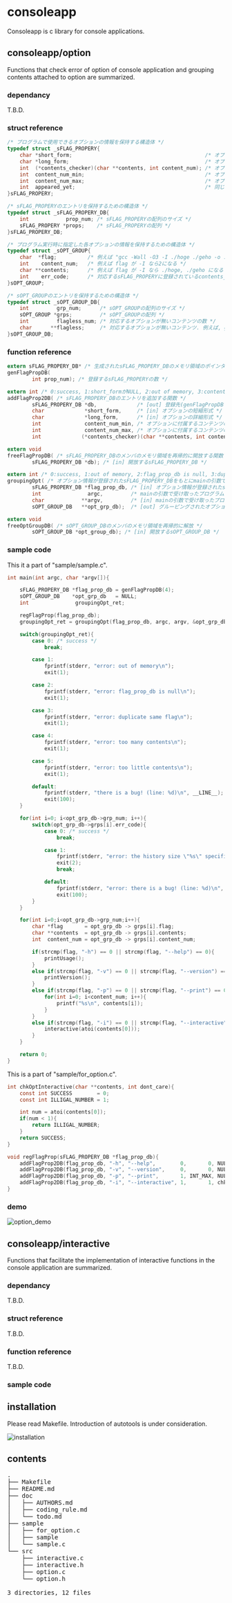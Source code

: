 # consoleapp
Consoleapp is c library for console applications.

## consoleapp/option
Functions that check error of option of console application and grouping contents attached to option are summarized.
### dependancy
T.B.D.
### struct reference
```c
/* プログラムで使用できるオプションの情報を保持する構造体 */
typedef struct _sFLAG_PROPERY{
    char *short_form;                                           /* オプションの短縮形式. 例えば"-v" */
    char *long_form;                                            /* オプションの詳細形式. 例えば"--version" */
    int  (*contents_checker)(char **contents, int content_num); /* オプションに付属するcontentsの正しさを調べるコールバック関数 */
    int  content_num_min;                                       /* オプションに付属するcontentsの最小数 */
    int  content_num_max;                                       /* オプションに付属するcontentsの最大数 */
    int  appeared_yet;                                          /* 同じオプションがすでに指定されたかチェックするためのメモとして用いる */
}sFLAG_PROPERY;
```
```c
/* sFLAG_PROPERYのエントリを保持するための構造体 */
typedef struct _sFLAG_PROPERY_DB{
    int            prop_num; /* sFLAG_PROPERYの配列のサイズ */
    sFLAG_PROPERY *props;    /* sFLAG_PROPERYの配列 */
}sFLAG_PROPERY_DB;
```
```c
/* プログラム実行時に指定した各オプションの情報を保持するための構造体 */
typedef struct _sOPT_GROUP{
    char  *flag;          /* 例えば "gcc -Wall -O3 -I ./hoge ./geho -o ./foo bar1.c bar2.c" の -Wall, -O3, -I, -o がそれぞれ別のsOPT_GROUPのフラグに割り当てられる */
    int    content_num;   /* 例えば flag が -I なら2になる */
    char **contents;      /* 例えば flag が -I なら ./hoge, ./geho になる */
    int    err_code;      /* 対応するsFLAG_PROPERYに登録されているcontents_checker関数の引数にcontent_numとcontentsを適用した際の戻り値  */
}sOPT_GROUP;
```
```c
/* sOPT_GROUPのエントリを保持するための構造体 */
typedef struct _sOPT_GROUP_DB{
    int         grp_num;      /* sOPT_GROUPの配列のサイズ */
    sOPT_GROUP *grps;         /* sOPT_GROUPの配列 */
    int         flagless_num; /* 対応するオプションが無いコンテンツの数 */
    char      **flagless;     /* 対応するオプションが無いコンテンツ. 例えば, gcc -o hoge hoge.c geho.c のhoge.cとgeho.c */
}sOPT_GROUP_DB;
```
### function reference
```c
extern sFLAG_PROPERY_DB* /* 生成されたsFLAG_PROPERY_DBのメモリ領域のポインタ */
genFlagPropDB(     
        int prop_num); /* 登録するsFLAG_PROPERYの数 */
```
```c
extern int /* 0:success, 1:short_formがNULL, 2:out of memory, 3:content_num_minがcontent_num_maxより大きい */
addFlagProp2DB( /* sFLAG_PROPERY_DBのエントリを追加する関数 */
        sFLAG_PROPERY_DB *db,             /* [out] 登録先(genFlagPropDBで作成したsFLAG_PROPERY_DB) */
        char             *short_form,     /* [in] オプションの短縮形式 */
        char             *long_form,      /* [in] オプションの詳細形式 */
        int              content_num_min, /* オプションに付属するコンテンツの最少数 */
        int              content_num_max, /* オプションに付属するコンテンツの最大数 */
        int             (*contents_checker)(char **contents, int content_num)); /* オプションのコンテンツをチェックするコールバック関数 */
```
```c
extern void
freeFlagPropDB( /* sFLAG_PROPERY_DBのメンバのメモリ領域を再帰的に開放する関数 */
        sFLAG_PROPERY_DB *db); /* [in] 開放するsFLAG_PROPERY_DB */
```
```c
extern int /* 0:success, 1:out of memory, 2:flag_prop_db is null, 3:duplicate same flag, 4:too many contents, 5:too little contents */
groupingOpt( /* オプション情報が登録されたsFLAG_PROPERY_DBをもとにmainの引数で取得したargcとargvをグループに分類してsOPT_GROUP_DBのエントリに登録する関数 */
        sFLAG_PROPERY_DB *flag_prop_db, /* [in] オプション情報が登録されたsFLAG_PROPERY_DB */
        int               argc,         /* mainの引数で受け取ったプログラムの引数の数(プログラム名含む) */
        char            **argv,         /* [in] mainの引数で受け取ったプログラムの引数(プログラム名含む) */
        sOPT_GROUP_DB   **opt_grp_db);  /* [out] グルーピングされたオプション情報 */
```
```c
extern void
freeOptGroupDB( /* sOPT_GROUP_DBのメンバのメモリ領域を再帰的に解放 */
        sOPT_GROUP_DB *opt_group_db); /* [in] 開放するsOPT_GROUP_DB */
```
### sample code
This it a part of "sample/sample.c".
```c
int main(int argc, char *argv[]){

    sFLAG_PROPERY_DB *flag_prop_db = genFlagPropDB(4);
    sOPT_GROUP_DB    *opt_grp_db   = NULL;
    int               groupingOpt_ret;

    regFlagProp(flag_prop_db);
    groupingOpt_ret = groupingOpt(flag_prop_db, argc, argv, &opt_grp_db);

    switch(groupingOpt_ret){
        case 0: /* success */
            break;

        case 1:
            fprintf(stderr, "error: out of memory\n");
            exit(1);

        case 2:
            fprintf(stderr, "error: flag_prop_db is null\n");
            exit(1);

        case 3:
            fprintf(stderr, "error: duplicate same flag\n");
            exit(1);

        case 4:
            fprintf(stderr, "error: too many contents\n");
            exit(1);

        case 5:
            fprintf(stderr, "error: too little contents\n");
            exit(1);

        default:
            fprintf(stderr, "there is a bug! (line: %d)\n", __LINE__);
            exit(100);
    }

    for(int i=0; i<opt_grp_db->grp_num; i++){
        switch(opt_grp_db->grps[i].err_code){
            case 0: /* success */
                break;

            case 1: 
                fprintf(stderr, "error: the history size \"%s\" specified with the option \"%s\" is an invalid value\n", opt_grp_db->grps[i].contents[0], opt_grp_db->grps[i].flag);
                exit(2);
                break;

            default:
                fprintf(stderr, "error: there is a bug! (line: %d)\n", __LINE__);
                exit(100);
        }
    }

    for(int i=0;i<opt_grp_db->grp_num;i++){
        char *flag       = opt_grp_db -> grps[i].flag;
        char **contents  = opt_grp_db -> grps[i].contents;
        int  content_num = opt_grp_db -> grps[i].content_num;

        if(strcmp(flag, "-h") == 0 || strcmp(flag, "--help") == 0){
            printUsage();
        }
        else if(strcmp(flag, "-v") == 0 || strcmp(flag, "--version") == 0){
            printVersion();
        }
        else if(strcmp(flag, "-p") == 0 || strcmp(flag, "--print") == 0){
            for(int i=0; i<content_num; i++){
                printf("%s\n", contents[i]);
            }
        }
        else if(strcmp(flag, "-i") == 0 || strcmp(flag, "--interactive") == 0){
            interactive(atoi(contents[0]));
        }
    }

    return 0;
}
```

This is a part of "sample/for_option.c".
```c
int chkOptInteractive(char **contents, int dont_care){
    const int SUCCESS        = 0;
    const int ILLIGAL_NUMBER = 1;

    int num = atoi(contents[0]);
    if(num < 1){
        return ILLIGAL_NUMBER;
    }
    return SUCCESS;
}

void regFlagProp(sFLAG_PROPERY_DB *flag_prop_db){
    addFlagProp2DB(flag_prop_db, "-h", "--help",        0,       0, NULL);
    addFlagProp2DB(flag_prop_db, "-v", "--version",     0,       0, NULL);
    addFlagProp2DB(flag_prop_db, "-p", "--print",       1, INT_MAX, NULL);
    addFlagProp2DB(flag_prop_db, "-i", "--interactive", 1,       1, chkOptInteractive);
}
```
### demo
![option_demo](https://github.com/shosone/consoleapp/doc/option_demo.gif)

## consoleapp/interactive
Functions that facilitate the implementation of interactive functions in the console application are summarized.
### dependancy
T.B.D.
### struct reference
T.B.D.
### function reference
T.B.D.
### sample code

## installation
Please read Makefile. Introduction of autotools is under consideration.

![installation](https://github.com/shosone/consoleapp/doc/installation.gif)

## contents
<pre>
.
├── Makefile
├── README.md
├── doc
│   ├── AUTHORS.md
│   ├── coding_rule.md
│   └── todo.md
├── sample
│   ├── for_option.c
│   ├── sample
│   └── sample.c
└── src
    ├── interactive.c
    ├── interactive.h
    ├── option.c
    └── option.h

3 directories, 12 files
</pre>
